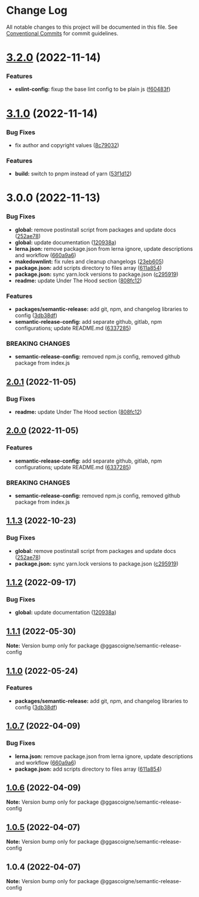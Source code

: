 # Change Log

All notable changes to this project will be documented in this file.
See [Conventional Commits](https://conventionalcommits.org) for commit guidelines.

# [3.2.0](https://github.com/ggascoigne/shareable-configs/compare/@ggascoigne/semantic-release-config@3.1.0...@ggascoigne/semantic-release-config@3.2.0) (2022-11-14)

### Features

- **eslint-config:** fixup the base lint config to be plain js ([f60483f](https://github.com/ggascoigne/shareable-configs/commit/f60483f30f8012829c9ae13feb1d80d2a159c963))

# [3.1.0](https://github.com/ggascoigne/shareable-configs/compare/@ggascoigne/semantic-release-config@3.0.0...@ggascoigne/semantic-release-config@3.1.0) (2022-11-14)

### Bug Fixes

- fix author and copyright values ([8c79032](https://github.com/ggascoigne/shareable-configs/commit/8c79032a96db2bfe8b6db057751e78b0dfa52c7e))

### Features

- **build:** switch to pnpm instead of yarn ([53f1d12](https://github.com/ggascoigne/shareable-configs/commit/53f1d12bd3ab399e096d47a7909bf6e55f9dcabd))

# 3.0.0 (2022-11-13)

### Bug Fixes

- **global:** remove postinstall script from packages and update docs ([252ae78](https://github.com/ggascoigne/shareable-configs/commit/252ae787ec89902f130ee28d2af63255fdfabb4d))
- **global:** update documentation ([120938a](https://github.com/ggascoigne/shareable-configs/commit/120938a301c88730d31dc8c8f919c960d193edb2))
- **lerna.json:** remove package.json from lerna ignore, update descriptions and workflow ([660a9a6](https://github.com/ggascoigne/shareable-configs/commit/660a9a60858863dca1d4b87cb0a3c49ffd2186b6))
- **makedownlint:** fix rules and cleanup changelogs ([23eb605](https://github.com/ggascoigne/shareable-configs/commit/23eb605a42fd51ca0b5d24de781929a1662e634f))
- **package.json:** add scripts directory to files array ([611a854](https://github.com/ggascoigne/shareable-configs/commit/611a8546f5c398404e5f226d61b5b42939944cc9))
- **package.json:** sync yarn.lock versions to package.json ([c295919](https://github.com/ggascoigne/shareable-configs/commit/c295919e8cd1fbbd7965fe67d0188e0d657b6427))
- **readme:** update Under The Hood section ([808fc12](https://github.com/ggascoigne/shareable-configs/commit/808fc128483f80997337b02b5b3f325544a00905))

### Features

- **packages/semantic-release:** add git, npm, and changelog libraries to config ([3db38df](https://github.com/ggascoigne/shareable-configs/commit/3db38dfda9cbed64771865904ef0086a3d3bab3d))
- **semantic-release-config:** add separate github, gitlab, npm configurations; update README.md ([6337285](https://github.com/ggascoigne/shareable-configs/commit/633728501fe3e8c26bbe3b2e95da499e83da0604))

### BREAKING CHANGES

- **semantic-release-config:** removed npm.js config, removed github package from index.js

## [2.0.1](https://github.com/ggascoigne/shareable-configs/compare/@ggascoigne/semantic-release-config@2.0.0...@ggascoigne/semantic-release-config@2.0.1) (2022-11-05)

### Bug Fixes

- **readme:** update Under The Hood section ([808fc12](https://github.com/ggascoigne/shareable-configs/commit/808fc128483f80997337b02b5b3f325544a00905))

## [2.0.0](https://github.com/ggascoigne/shareable-configs/compare/@ggascoigne/semantic-release-config@1.1.3...@ggascoigne/semantic-release-config@2.0.0) (2022-11-05)

### Features

- **semantic-release-config:** add separate github, gitlab, npm configurations; update README.md ([6337285](https://github.com/ggascoigne/shareable-configs/commit/633728501fe3e8c26bbe3b2e95da499e83da0604))

### BREAKING CHANGES

- **semantic-release-config:** removed npm.js config, removed github package from index.js

## [1.1.3](https://github.com/ggascoigne/shareable-configs/compare/@ggascoigne/semantic-release-config@1.1.2...@ggascoigne/semantic-release-config@1.1.3) (2022-10-23)

### Bug Fixes

- **global:** remove postinstall script from packages and update docs ([252ae78](https://github.com/ggascoigne/shareable-configs/commit/252ae787ec89902f130ee28d2af63255fdfabb4d))
- **package.json:** sync yarn.lock versions to package.json ([c295919](https://github.com/ggascoigne/shareable-configs/commit/c295919e8cd1fbbd7965fe67d0188e0d657b6427))

## [1.1.2](https://github.com/ggascoigne/shareable-configs/compare/@ggascoigne/semantic-release-config@1.1.1...@ggascoigne/semantic-release-config@1.1.2) (2022-09-17)

### Bug Fixes

- **global:** update documentation ([120938a](https://github.com/ggascoigne/shareable-configs/commit/120938a301c88730d31dc8c8f919c960d193edb2))

## [1.1.1](https://github.com/ggascoigne/shareable-configs/compare/@ggascoigne/semantic-release-config@1.1.0...@ggascoigne/semantic-release-config@1.1.1) (2022-05-30)

**Note:** Version bump only for package @ggascoigne/semantic-release-config

## [1.1.0](https://github.com/ggascoigne/shareable-configs/compare/@ggascoigne/semantic-release-config@1.0.7...@ggascoigne/semantic-release-config@1.1.0) (2022-05-24)

### Features

- **packages/semantic-release:** add git, npm, and changelog libraries to config ([3db38df](https://github.com/ggascoigne/shareable-configs/commit/3db38dfda9cbed64771865904ef0086a3d3bab3d))

## [1.0.7](https://github.com/ggascoigne/shareable-configs/compare/@ggascoigne/semantic-release-config@1.0.6...@ggascoigne/semantic-release-config@1.0.7) (2022-04-09)

### Bug Fixes

- **lerna.json:** remove package.json from lerna ignore, update descriptions and workflow ([660a9a6](https://github.com/ggascoigne/shareable-configs/commit/660a9a60858863dca1d4b87cb0a3c49ffd2186b6))
- **package.json:** add scripts directory to files array ([611a854](https://github.com/ggascoigne/shareable-configs/commit/611a8546f5c398404e5f226d61b5b42939944cc9))

## [1.0.6](https://github.com/ggascoigne/shareable-configs/compare/@ggascoigne/semantic-release-config@1.0.5...@ggascoigne/semantic-release-config@1.0.6) (2022-04-09)

**Note:** Version bump only for package @ggascoigne/semantic-release-config

## [1.0.5](https://github.com/ggascoigne/shareable-configs/compare/@ggascoigne/semantic-release-config@1.0.4...@ggascoigne/semantic-release-config@1.0.5) (2022-04-07)

**Note:** Version bump only for package @ggascoigne/semantic-release-config

## 1.0.4 (2022-04-07)

**Note:** Version bump only for package @ggascoigne/semantic-release-config
